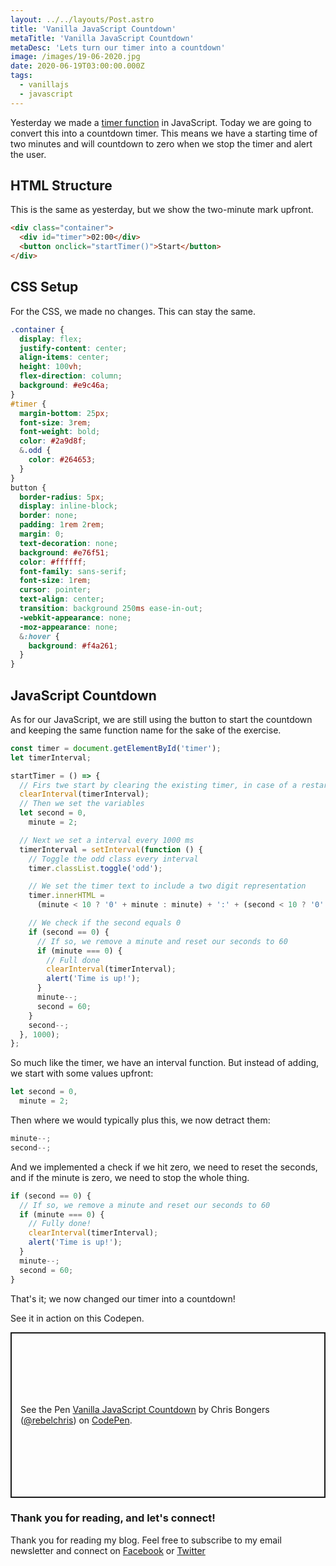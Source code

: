 ```yaml
---
layout: ../../layouts/Post.astro
title: 'Vanilla JavaScript Countdown'
metaTitle: 'Vanilla JavaScript Countdown'
metaDesc: 'Lets turn our timer into a countdown'
image: /images/19-06-2020.jpg
date: 2020-06-19T03:00:00.000Z
tags:
  - vanillajs
  - javascript
---
```


Yesterday we made a [timer function](https://daily-dev-tips.com/posts/vanilla-javascript-timer/) in JavaScript. Today we are going to convert this into a countdown timer.
This means we have a starting time of two minutes and will countdown to zero when we stop the timer and alert the user.

## HTML Structure

This is the same as yesterday, but we show the two-minute mark upfront.

```html
<div class="container">
  <div id="timer">02:00</div>
  <button onclick="startTimer()">Start</button>
</div>
```

## CSS Setup

For the CSS, we made no changes. This can stay the same.

```css
.container {
  display: flex;
  justify-content: center;
  align-items: center;
  height: 100vh;
  flex-direction: column;
  background: #e9c46a;
}
#timer {
  margin-bottom: 25px;
  font-size: 3rem;
  font-weight: bold;
  color: #2a9d8f;
  &.odd {
    color: #264653;
  }
}
button {
  border-radius: 5px;
  display: inline-block;
  border: none;
  padding: 1rem 2rem;
  margin: 0;
  text-decoration: none;
  background: #e76f51;
  color: #ffffff;
  font-family: sans-serif;
  font-size: 1rem;
  cursor: pointer;
  text-align: center;
  transition: background 250ms ease-in-out;
  -webkit-appearance: none;
  -moz-appearance: none;
  &:hover {
    background: #f4a261;
  }
}
```

## JavaScript Countdown

As for our JavaScript, we are still using the button to start the countdown and keeping the same function name for the sake of the exercise.

```js
const timer = document.getElementById('timer');
let timerInterval;

startTimer = () => {
  // Firs twe start by clearing the existing timer, in case of a restart
  clearInterval(timerInterval);
  // Then we set the variables
  let second = 0,
    minute = 2;

  // Next we set a interval every 1000 ms
  timerInterval = setInterval(function () {
    // Toggle the odd class every interval
    timer.classList.toggle('odd');

    // We set the timer text to include a two digit representation
    timer.innerHTML =
      (minute < 10 ? '0' + minute : minute) + ':' + (second < 10 ? '0' + second : second);

    // We check if the second equals 0
    if (second == 0) {
      // If so, we remove a minute and reset our seconds to 60
      if (minute === 0) {
        // Full done
        clearInterval(timerInterval);
        alert('Time is up!');
      }
      minute--;
      second = 60;
    }
    second--;
  }, 1000);
};
```

So much like the timer, we have an interval function.
But instead of adding, we start with some values upfront:

```js
let second = 0,
  minute = 2;
```

Then where we would typically plus this, we now detract them:

```js
minute--;
second--;
```

And we implemented a check if we hit zero, we need to reset the seconds, and if the minute is zero, we need to stop the whole thing.

```js
if (second == 0) {
  // If so, we remove a minute and reset our seconds to 60
  if (minute === 0) {
    // Fully done!
    clearInterval(timerInterval);
    alert('Time is up!');
  }
  minute--;
  second = 60;
}
```

That's it; we now changed our timer into a countdown!

See it in action on this Codepen.

<p class="codepen" data-height="265" data-theme-id="dark" data-default-tab="js,result" data-user="rebelchris" data-slug-hash="ExPZmwg" style="height: 265px; box-sizing: border-box; display: flex; align-items: center; justify-content: center; border: 2px solid; margin: 1em 0; padding: 1em;" data-pen-title="Vanilla JavaScript Countdown">
  <span>See the Pen <a href="https://codepen.io/rebelchris/pen/ExPZmwg">
  Vanilla JavaScript Countdown</a> by Chris Bongers (<a href="https://codepen.io/rebelchris">@rebelchris</a>)
  on <a href="https://codepen.io">CodePen</a>.</span>
</p>
<script async src="https://static.codepen.io/assets/embed/ei.js"></script>

### Thank you for reading, and let's connect!

Thank you for reading my blog. Feel free to subscribe to my email newsletter and connect on [Facebook](https://www.facebook.com/DailyDevTipsBlog) or [Twitter](https://twitter.com/DailyDevTips1)
